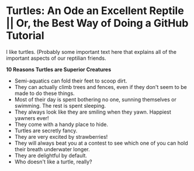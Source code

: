 # Turtles: An Ode an Excellent Reptile || Or, the Best Way of Doing a GitHub Tutorial

I like turtles. (Probably some important text here that explains all of the important aspects of our reptilian friends.

**10 Reasons Turtles are Superior Creatures**

- Semi-aquatics can fold their feet to scoop dirt. 
- They can actually climb trees and fences, even if they don't seem to be made to do these things.
- Most of their day is spent bothering no one, sunning themselves or swimming. The rest is spent sleeping.
- They always look like they are smiling when they yawn. Happiest yawners ever!
- They come with a handy place to hide.
- Turtles are secretly fancy.
- They are very excited by strawberries!
- They will always beat you at a contest to see which one of you can hold their breath underwater longer.
- They are delightful by default.
- Who doesn't like a turtle, really?
